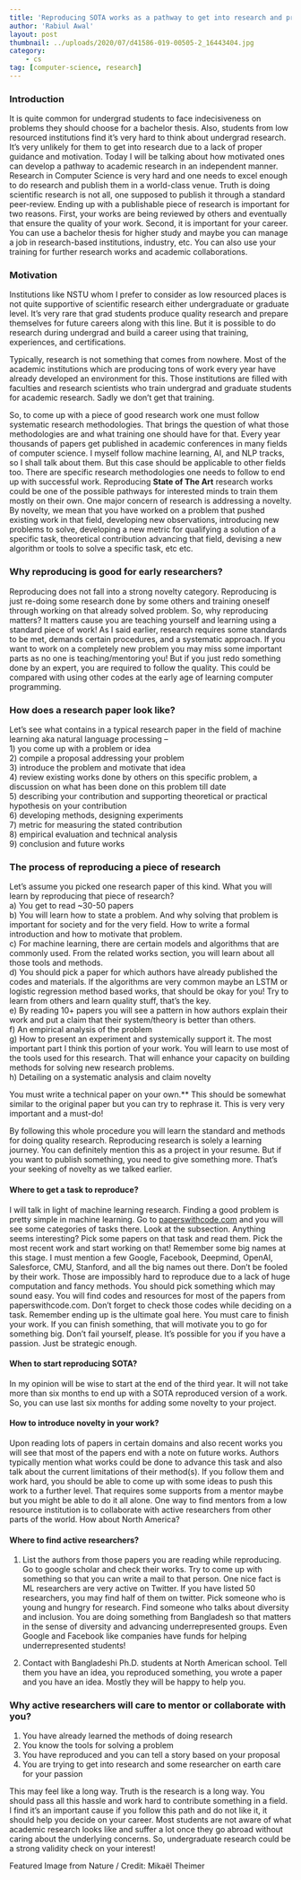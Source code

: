 ```yaml
---
title: 'Reproducing SOTA works as a pathway to get into research and preparation for a bachelor thesis'
author: 'Rabiul Awal'
layout: post
thumbnail: ../uploads/2020/07/d41586-019-00505-2_16443404.jpg
category:
    - cs
tag: [computer-science, research]
---
```


### Introduction
It is quite common for undergrad students to face indecisiveness on problems they should choose for a bachelor thesis. Also, students from low resourced institutions find it’s very hard to think about undergrad research. It’s very unlikely for them to get into research due to a lack of proper guidance and motivation. Today I will be talking about how motivated ones can develop a pathway to academic research in an independent manner. Research in Computer Science is very hard and one needs to excel enough to do research and publish them in a world-class venue. Truth is doing scientific research is not all, one supposed to publish it through a standard peer-review. Ending up with a publishable piece of research is important for two reasons. First, your works are being reviewed by others and eventually that ensure the quality of your work. Second, it is important for your career. You can use a bachelor thesis for higher study and maybe you can manage a job in research-based institutions, industry, etc. You can also use your training for further research works and academic collaborations.

### Motivation
Institutions like NSTU whom I prefer to consider as low resourced places is not quite supportive of scientific research either undergraduate or graduate level. It’s very rare that grad students produce quality research and prepare themselves for future careers along with this line. But it is possible to do research during undergrad and build a career using that training, experiences, and certifications.

Typically, research is not something that comes from nowhere. Most of the academic institutions which are producing tons of work every year have already developed an environment for this. Those institutions are filled with faculties and research scientists who train undergrad and graduate students for academic research. Sadly we don’t get that training.

So, to come up with a piece of good research work one must follow systematic research methodologies. That brings the question of what those methodologies are and what training one should have for that. Every year thousands of papers get published in academic conferences in many fields of computer science. I myself follow machine learning, AI, and NLP tracks, so I shall talk about them. But this case should be applicable to other fields too. There are specific research methodologies one needs to follow to end up with successful work. Reproducing **State of The Art** research works could be one of the possible pathways for interested minds to train them mostly on their own. One major concern of research is addressing a novelty. By novelty, we mean that you have worked on a problem that pushed existing work in that field, developing new observations, introducing new problems to solve, developing a new metric for qualifying a solution of a specific task, theoretical contribution advancing that field, devising a new algorithm or tools to solve a specific task, etc etc.

### Why reproducing is good for early researchers? 
Reproducing does not fall into a strong novelty category. Reproducing is just re-doing some research done by some others and training oneself through working on that already solved problem. So, why reproducing matters? It matters cause you are teaching yourself and learning using a standard piece of work! As I said earlier, research requires some standards to be met, demands certain procedures, and a systematic approach. If you want to work on a completely new problem you may miss some important parts as no one is teaching/mentoring you! But if you just redo something done by an expert, you are required to follow the quality. This could be compared with using other codes at the early age of learning computer programming.

### How does a research paper look like?
Let’s see what contains in a typical research paper in the field of machine learning aka natural language processing –  
1\) you come up with a problem or idea  
2\) compile a proposal addressing your problem  
3\) introduce the problem and motivate that idea  
4\) review existing works done by others on this specific problem, a discussion on what has been done on this problem till date  
5\) describing your contribution and supporting theoretical or practical hypothesis on your contribution  
6\) developing methods, designing experiments  
7\) metric for measuring the stated contribution  
8\) empirical evaluation and technical analysis  
9\) conclusion and future works

### The process of reproducing a piece of research
Let’s assume you picked one research paper of this kind. What you will learn by reproducing that piece of research?  
a) You get to read ~30-50 papers  
b) You will learn how to state a problem. And why solving that problem is important for society and for the very field. How to write a formal introduction and how to motivate that problem.  
c) For machine learning, there are certain models and algorithms that are commonly used. From the related works section, you will learn about all those tools and methods.  
d) You should pick a paper for which authors have already published the codes and materials. If the algorithms are very common maybe an LSTM or logistic regression method based works, that should be okay for you! Try to learn from others and learn quality stuff, that’s the key.  
e) By reading 10+ papers you will see a pattern in how authors explain their work and put a claim that their system/theory is better than others.  
f) An empirical analysis of the problem  
g) How to present an experiment and systemically support it. The most important part I think this portion of your work. You will learn to use most of the tools used for this research. That will enhance your capacity on building methods for solving new research problems.  
h) Detailing on a systematic analysis and claim novelty

You must write a technical paper on your own.** This should be somewhat similar to the original paper but you can try to rephrase it. This is very very important and a must-do!

By following this whole procedure you will learn the standard and methods for doing quality research. Reproducing research is solely a learning journey. You can definitely mention this as a project in your resume. But if you want to publish something, you need to give something more. That’s your seeking of novelty as we talked earlier.

#### Where to get a task to reproduce?
I will talk in light of machine learning research. Finding a good problem is pretty simple in machine learning. Go to [paperswithcode.com](https://l.facebook.com/l.php?u=http%3A%2F%2Fpaperwithcode.com%2F%3Ffbclid%3DIwAR0zGX0FuhcDtbYou1pNWw_ATIxspH3orq2wELpse26Ux0cgee1gG5OoarI&h=AT1OnrFDRsJpMgWjVyCPYpCVKmgFfZjwzy3HFG6Ts_rnQD4CccrdyCttKy38ZwEm-RIhIhCKQ1WrdqeFly5tf1FcCSU78TMwPfuDTHBeQRgSKx9hTQNC9BadufGWdhfbr7AGcDdk67r4SA4rY16ylHnoiXjW) and you will see some categories of tasks there. Look at the subsection. Anything seems interesting? Pick some papers on that task and read them. Pick the most recent work and start working on that! Remember some big names at this stage. I must mention a few Google, Facebook, Deepmind, OpenAI, Salesforce, CMU, Stanford, and all the big names out there. Don’t be fooled by their work. Those are impossibly hard to reproduce due to a lack of huge computation and fancy methods. You should pick something which may sound easy. You will find codes and resources for most of the papers from paperswithcode.com. Don’t forget to check those codes while deciding on a task. Remember ending up is the ultimate goal here. You must care to finish your work. If you can finish something, that will motivate you to go for something big. Don’t fail yourself, please. It’s possible for you if you have a passion. Just be strategic enough.

#### When to start reproducing SOTA?
In my opinion will be wise to start at the end of the third year. It will not take more than six months to end up with a SOTA reproduced version of a work. So, you can use last six months for adding some novelty to your project.

#### How to introduce novelty in your work?
Upon reading lots of papers in certain domains and also recent works you will see that most of the papers end with a note on future works. Authors typically mention what works could be done to advance this task and also talk about the current limitations of their method(s). If you follow them and work hard, you should be able to come up with some ideas to push this work to a further level. That requires some supports from a mentor maybe but you might be able to do it all alone. One way to find mentors from a low resource institution is to collaborate with active researchers from other parts of the world. How about North America?

#### Where to find active researchers?
1. List the authors from those papers you are reading while reproducing. Go to google scholar and check their works. Try to come up with something so that you can write a mail to that person. One nice fact is ML researchers are very active on Twitter. If you have listed 50 researchers, you may find half of them on twitter. Pick someone who is young and hungry for research. Find someone who talks about diversity and inclusion. You are doing something from Bangladesh so that matters in the sense of diversity and advancing underrepresented groups. Even Google and Facebook like companies have funds for helping underrepresented students!

2. Contact with Bangladeshi Ph.D. students at North American school. Tell them you have an idea, you reproduced something, you wrote a paper and you have an idea. Mostly they will be happy to help you.

### Why active researchers will care to mentor or collaborate with you?
1. You have already learned the methods of doing research  
2. You know the tools for solving a problem  
3. You have reproduced and you can tell a story based on your proposal  
4. You are trying to get into research and some researcher on earth care for your passion

This may feel like a long way. Truth is the research is a long way. You should pass all this hassle and work hard to contribute something in a field. I find it’s an important cause if you follow this path and do not like it, it should help you decide on your career. Most students are not aware of what academic research looks like and suffer a lot once they go abroad without caring about the underlying concerns. So, undergraduate research could be a strong validity check on your interest!

Featured Image from Nature / Credit: Mikaël Theimer